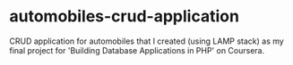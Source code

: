 # automobiles-crud-application
CRUD application for automobiles that I created (using LAMP stack) as my final project for 'Building Database Applications in PHP' on Coursera.
